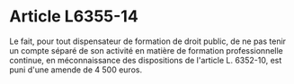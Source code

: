 # Article L6355-14

Le fait, pour tout dispensateur de formation de droit public, de ne pas tenir un compte séparé de son activité en matière de formation professionnelle continue, en méconnaissance des dispositions de l'article L. 6352-10, est puni d'une amende de 4 500 euros.